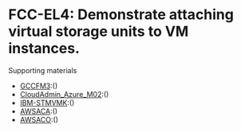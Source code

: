 # FCC-EL4: Demonstrate attaching virtual storage units to VM instances. 

Supporting materials

* [GCCFM3]():()
* [CloudAdmin_Azure_M02]():()
* [IBM-STMVMK]():()
* [AWSACA]():()
* [AWSACO]():()

											
